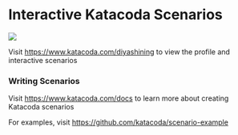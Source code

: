 # Interactive Katacoda Scenarios

[![](http://shields.katacoda.com/katacoda/diyashining/count.svg)](https://www.katacoda.com/diyashining "Get your profile on Katacoda.com")

Visit https://www.katacoda.com/diyashining to view the profile and interactive scenarios

### Writing Scenarios
Visit https://www.katacoda.com/docs to learn more about creating Katacoda scenarios

For examples, visit https://github.com/katacoda/scenario-example
